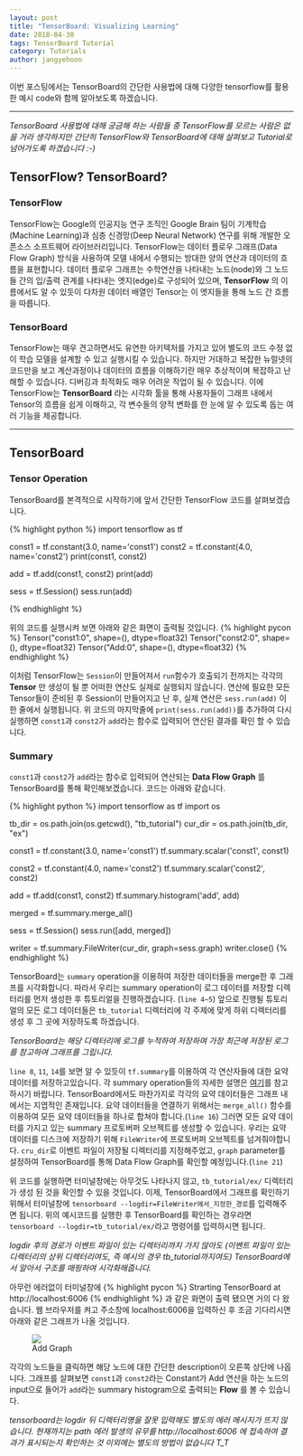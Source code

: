 ```yaml
---
layout: post
title: "TensorBoard: Visualizing Learning"
date: 2018-04-30
tags: TensorBoard Tutorial
category: Tutorials
author: jangyehoon
---
```


이번 포스팅에서는 TensorBoard의 간단한 사용법에 대해 다양한 tensorflow를 활용한 예시 code와 함께 알아보도록 하겠습니다.

-----------------


_TensorBoard 사용법에 대해 궁금해 하는 사람들 중 TensorFlow를 모르는 사람은 없을 거라 생각하지만 간단히 TensorFlow와 TensorBoard에 대해 살펴보고 Tutorial로 넘어가도록 하겠습니다 :-)_

## TensorFlow? TensorBoard?

### TensorFlow
TensorFlow는 Google의 인공지능 연구 조직인 Google Brain 팀이 기계학습(Machine Learning)과 심층 신경망(Deep Neural Network) 연구를 위해 개발한 오픈소스 소프트웨어 라이브러리입니다. TensorFlow는 데이터 플로우 그래프(Data Flow Graph) 방식을 사용하여 모델 내에서 수행되는 방대한 양의 연산과 데이터의 흐름을 표현합니다. 데이터 플로우 그래프는 수학연산을 나타내는 노드(node)와 그 노드들 간의 입/출력 관계를 나타내는 엣지(edge)로 구성되어 있으며, **TensorFlow** 의 이름에서도 알 수 있듯이 다차원 데이터 배열인 Tensor는 이 엣지들을 통해 노드 간 흐름을 따릅니다.

### TensorBoard
TensorFlow는 매우 견고하면서도 유연한 아키텍처를 가지고 있어 별도의 코드 수정 없이 학습 모델을 설계할 수 있고 실행시킬 수 있습니다. 하지만 거대하고 복잡한 뉴럴넷의 코드만을 보고 계산과정이나 데이터의 흐름을 이해하기란 매우 추상적이며 복잡하고 난해할 수 있습니다. 디버깅과 최적화도 매우 어려운 작업이 될 수 있습니다. 이에 TensorFlow는 **TensorBoard** 라는 시각화 툴을 통해 사용자들이 그래프 내에서 Tensor의 흐름을 쉽게 이해하고, 각 변수들의 양적 변화를 한 눈에 알 수 있도록 돕는 여러 기능을 제공합니다.

-----------------
## TensorBoard

### Tensor Operation
TensorBoard를 본격적으로 시작하기에 앞서 간단한 TensorFlow 코드를 살펴보겠습니다.

{% highlight python %}
import tensorflow as tf

const1 = tf.constant(3.0, name='const1')
const2 = tf.constant(4.0, name='const2')
print(const1, const2)

add = tf.add(const1, const2)
print(add)

sess = tf.Session()
sess.run(add)

{% endhighlight %}

위의 코드를 실행시켜 보면 아래와 같은 화면이 출력될 것입니다.
{% highlight pycon %}
Tensor("const1:0", shape=(), dtype=float32) Tensor("const2:0", shape=(), dtype=float32)
Tensor("Add:0", shape=(), dtype=float32)
{% endhighlight %}

이처럼 TensorFlow는 `Session`이 만들어져서 `run`함수가 호출되기 전까지는 각각의 **Tensor** 만 생성이 될 뿐 어떠한 연산도 실제로 실행되지 않습니다. 연산에 필요한 모든 Tensor들이 준비된 후 Session이 만들어지고 난 후, 실제 연산은 `sess.run(add)` 이 한 줄에서 실행됩니다. 위 코드의 마지막줄에 `print(sess.run(add))`를 추가하여 다시 실행하면 `const1`과 `const2`가 `add`라는 함수로 입력되어 연산된 결과를 확인 할 수 있습니다.


### Summary
`const1`과 `const2`가 `add`라는 함수로 입력되어 연산되는 **Data Flow Graph** 를 TensorBoard를 통해 확인해보겠습니다. 코드는 아래와 같습니다.

{% highlight python %}
import tensorflow as tf
import os

tb_dir = os.path.join(os.getcwd(), "tb_tutorial")
cur_dir = os.path.join(tb_dir, "ex")

const1 = tf.constant(3.0, name='const1')
tf.summary.scalar('const1', const1)

const2 = tf.constant(4.0, name='const2')
tf.summary.scalar('const2', const2)

add = tf.add(const1, const2)
tf.summary.histogram('add', add)

merged = tf.summary.merge_all()

sess = tf.Session()
sess.run([add, merged])

writer = tf.summary.FileWriter(cur_dir, graph=sess.graph)
writer.close()
{% endhighlight %}

TensorBoard는 `summary` operation을 이용하여 저장한 데이터들을 merge한 후 그래프를 시각화합니다. 따라서 우리는 summary operation이 로그 데이터를 저장할 디렉터리를 먼저 생성한 후 튜토리얼을 진행하겠습니다. (`line 4~5`) 앞으로 진행될 튜토리얼의 모든 로그 데이터들은 `tb_tutorial` 디렉터리에 각 주제에 맞게 하위 디렉터리를 생성 후 그 곳에 저장하도록 하겠습니다.

*TensorBoard는 해당 디렉터리에 로그를 누적하여 저장하며 가장 최근에 저장된 로그를 참고하여 그래프를 그립니다.*


`line 8`, `11`, `14`를 보면 알 수 있듯이 `tf.summary`를 이용하여 각 연산자들에 대한 요약 데이터를 저장하고있습니다. 각 summary operation들의 자세한 설명은 [여기](https://www.tensorflow.org/api_guides/python/summary)를 참고하시기 바랍니다. TensorBoard에서도 마찬가지로 각각의 요약 데이터들은 그래프 내에서는 지엽적인 존재입니다. 요약 데이터들을 연결하기 위해서는 `merge_all()` 함수를 이용하여 모든 요약 데이터들을 하나로 합쳐야 합니다.(`line 16`) 그러면 모든 요약 데이터를 가지고 있는 summary 프로토버퍼 오브젝트를 생성할 수 있습니다. 우리는 요약 데이터를 디스크에 저장하기 위해 `FileWriter`에 프로토버퍼 오브젝트를 넘겨줘야합니다. `cru_dir`로 이벤트 파일이 저장될 디렉터리를 지정해주었고, `graph` parameter를 설정하여 TensorBoard를 통해 Data Flow Graph를 확인할 예정입니다.(`line 21`)

위 코드를 실행하면 터미널창에는 아무것도 나타나지 않고, `tb_tutorial/ex/` 디렉터리가 생성 된 것을 확인할 수 있을 것입니다. 이제, TensorBoard에서 그래프를 확인하기 위해서 터미널창에 `tensorboard --logdir=FileWriter에서_지정한_경로`를 입력해주면 됩니다. 위의 예시코드를 실행한 후 TensorBoard를 확인하는 경우라면 `tensorboard --logdir=tb_tutorial/ex/`라고 명령어를 입력하시면 됩니다.

*logdir 후의 경로가 이벤트 파일이 있는 디렉터리까지 가지 않아도 (이벤트 파일이 있는 디렉터리의 상위 디렉터리여도, 즉 예시의 경우 tb_tutorial까지여도) TensorBoard에서 알아서 구조를 매핑하여 시각화해줍니다.*

아무런 에러없이 터미널창에
{% highlight pycon %}
Strarting TensorBoard at http://localhost:6006
{% endhighlight %}
과 같은 화면이 출력 됐으면 거의 다 왔습니다. 웹 브라우저를 켜고 주소창에 localhost:6006을 입력하신 후 조금 기다리시면 아래와 같은 그래프가 나올 것입니다.

<figure>
   <img src="{{ "/media/img/tb_tutorial/add_graph.png" | absolute_url }}" />
   <figcaption>Add Graph</figcaption>
</figure>

각각의 노드들을 클릭하면 해당 노드에 대한 간단한 description이 오른쪽 상단에 나옵니다. 그래프를 살펴보면 `const1`과 `const2`라는 Constant가 Add 연산을 하는 노드의 input으로 들어가 `add`라는 summary histogram으로 출력되는 **Flow** 를 볼 수 있습니다.

*tensorboard는 logdir 뒤 디렉터리명을 잘못 입력해도 별도의 에러 메시지가 뜨지 않습니다. 현재까지는 path 에러 발생의 유무를 http://localhost:6006 에 접속하여 결과가 표시되는지 확인하는 것 이외에는 별도의 방법이 없습니다 T_T*

###
